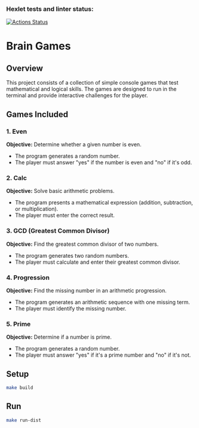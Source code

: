 ### Hexlet tests and linter status:
[![Actions Status](https://github.com/anastasiialukash/java-project-61/actions/workflows/hexlet-check.yml/badge.svg)](https://github.com/anastasiialukash/java-project-61/actions)

# Brain Games

## Overview
This project consists of a collection of simple console games that test mathematical and logical skills. The games are designed to run in the terminal and provide interactive challenges for the player.

## Games Included

### 1. Even
**Objective:** Determine whether a given number is even.
- The program generates a random number.
- The player must answer "yes" if the number is even and "no" if it's odd.

### 2. Calc
**Objective:** Solve basic arithmetic problems.
- The program presents a mathematical expression (addition, subtraction, or multiplication).
- The player must enter the correct result.

### 3. GCD (Greatest Common Divisor)
**Objective:** Find the greatest common divisor of two numbers.
- The program generates two random numbers.
- The player must calculate and enter their greatest common divisor.

### 4. Progression
**Objective:** Find the missing number in an arithmetic progression.
- The program generates an arithmetic sequence with one missing term.
- The player must identify the missing number.

### 5. Prime
**Objective:** Determine if a number is prime.
- The program generates a random number.
- The player must answer "yes" if it's a prime number and "no" if it's not.

## Setup

```bash
make build
```

## Run

```bash
make run-dist
```
